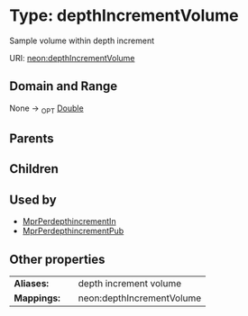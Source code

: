 
# Type: depthIncrementVolume


Sample volume within depth increment

URI: [neon:depthIncrementVolume](https://data.neonscience.org/depthIncrementVolume)


## Domain and Range

None ->  <sub>OPT</sub> [Double](types/Double.md)

## Parents


## Children


## Used by

 * [MprPerdepthincrementIn](MprPerdepthincrementIn.md)
 * [MprPerdepthincrementPub](MprPerdepthincrementPub.md)

## Other properties

|  |  |  |
| --- | --- | --- |
| **Aliases:** | | depth increment volume |
| **Mappings:** | | neon:depthIncrementVolume |

